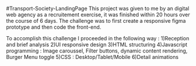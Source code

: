 #Transport-Society-LandingPage
 This project was given to me by an digital web agency as a recruitement exercise, it was finished within 20 hours over the course of 6 days.
 The challenge was to first create a responsive figma prototype and then code the front-end.

 To accomplish this challenge I proceeded in the following way : 
 1)Reception and brief analysis
 2)UI responsive design 
 3)HTML structuring 
 4)Javascript programming : Image caroussel, Filter buttons, dynamic content rendering, Burger Menu toggle 
 5)CSS : Desktop/Tablet/Mobile
 6)Detail animations 
